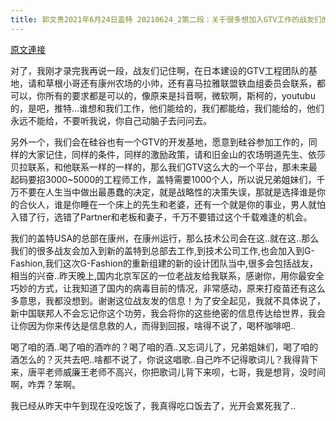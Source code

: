 ```yaml
---
title: 郭文贵2021年6月24日盖特 20210624_2第二段：关于很多想加入GTV工作的战友们的一些问题的回复！
---
```


[原文連接](https://gnews.org/ThreadView/53481084)

对了，我刚才录完我再说一段，战友们记住啊，在日本建设的GTV工程团队的基地，请和草根小哥还有康州农场的小帅，还有喜马拉雅联盟铁血组委员会联系，都可以，你所有的要求都是可以的，像原来是抖音啊，微软啊，斯柯的，youtubu的，是吧，推特…谁想和我们工作，他们能给的，我们都能给，我们能给的，他们永远不能给，不要听我说，你自己动脑子去问问去。


另外一个，我们会在硅谷也有一个GTV的开发基地，愿意到硅谷参加工作的，同样的大家记住，同样的条件，同样的激励政策，请和旧金山的农场明道先生、依莎贝拉联系，和他联系一样的一样的，那么我们GTV这么大的一个平台，那未来最起码要招3000~5000的工程师工作，盖特需要1000个人，所以说兄弟姐妹们，千万不要在人生当中做出最愚蠢的决定，就是战略性的决策失误，那就是选择谁是你的合伙人，谁是你睡在一个床上的先生和老婆，还有一个就是你的事业，男人就怕入错了行，选错了Partner和老板和妻子，千万不要错过这个千载难逢的机会。


我们的盖特USA的总部在康州，在康州运行，那么技术公司会在这..就在这..那么我们的很多战友会加入到新的盖特到总部去工作,到技术公司工作,也会加入到G-Fashion,我们这次G-Fashion的重新组建的新的设计团队当中,很多会包括战友，相当的兴奋..昨天晚上,国内北京军区的一位老战友给我联系，感谢你，用你最安全巧妙的方式，让我知道了国内的病毒目前的情况，非常感动，原来打疫苗还有这么多意思，我都没想到。谢谢这位战友发的信息！为了安全起见，我就不具体说了，新中国联邦人不会忘记你这个功劳，我会将你的这些绝密的信息传达给世界，我会让你因为你来传达是信息救的人，而得到回报，啥得不说了，喝杯咖啡吧..


喝了咱的酒..喝了咱的酒咋的？喝了咱的酒..又忘词儿了，兄弟姐妹们，喝了咱的酒怎么的？灭共去吧..啥都不说了，你说这唱歌..自己咋不记得歌词儿？我得背下来，唐平老师威廉王老师不高兴，你把歌词儿背下来呗，七哥，我是想背，没时间啊，咋弄？笨啊。


我已经从昨天中午到现在没吃饭了，我真得吃口饭去了，光开会累死我了..
